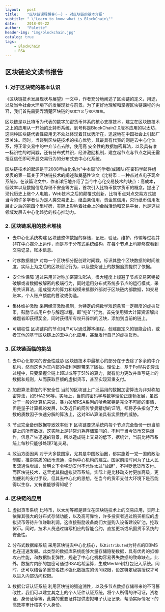 ```yaml
---
layout:   post
title:    "区块链课程博客(一) - 对区块链的基本介绍"
subtitle: " \"Learn to know what is BlockChain\""
date:     2018-09-22
author:   "Palette"
header-img: "img/blockchain.jpg"
catalog: true
tags:
    - BlockChain
    - RSA
---
```


## 区块链论文读书报告

### 1. 对于区块链的基本认识

​	《区块链技术发展现状与展望》一文中，作者充分地阐述了区块链的定义，用途，以及当今社会大环境下的发展现状与前景。为了更好地理解和掌握区块链课程的内容，我们首先需要弄清楚区块链的`基本含义`与`技术堆栈`。

​	区块链是以比特币为代表的数字加密货币体系的核心支撑技术，建立在区块链技术之上的应用从一开始的比特币系统，到号称是BlockChain2.0版本应用的以太坊，这两种区块链代表性应用无不处处体现着其优势所在，迅速地在中国社会上引起广泛关注。同时，当谈到区块链技术的核心优势，其最具有代表的则是去中心化体系，将正常交易中的中介节点去除，使用高	安全性的数据加密算法，以及具有唯一标识性的时间戳，还有分布式共识，经济激励机制，建立起节点与节点之间无需相互信任即可开启交易行为的分布式去中心化系统。

​	区块链技术的起源是于2008年由化名为"中本聪"的学者(或团队)在密码学邮件组发表的第一篇关于区块链技术的阐述和奠基性论文《比特币：一种点对点电子现金系统》。在该篇论文中，作者详细地介绍了当今中心化交易技术的缺点：高成本，低效率以及数据信息存储不安全等方面，首次引入比特币数字货币的概念，提出了现代历史上继个人电脑，Web技术之后的颠覆式创新。比特币点对点交易方式被当今的许多学者认为是人类交易史上，继血亲信用，贵金属信用，央行纸币信用发展史之后的第四个里程碑，实际上影响着社会上的金融活动和交易平台，也是这些领域发展去中心化趋势的核心推动力。

### 2. 区块链采用的技术堆栈
* 去中心化系统构建
  区块链整体数据的存储，记账，验证，维护，传输等过程并非在中心媒介上运作，而是基于分布式系统结构，在每个节点上均能够查看到交易记录，账本信息。

* 时序数据维护
  对每一个区块都分配创建时间戳，标识其整个区块数据的时间维度，实际上为之后的区块验证行为，以及整条链上的数据追溯提供了依据。

* 安全性保障
  通过采用非对称加密算法RSA，很大程度上规避了节点交易密钥被破解或者数据被解密的极端行为，同时运用分布式系统多节点的运行模式，采用共识算法，组成强大的算力和规模来抵御外部对于区块链内部数据，如交易账本，个人账户额度的篡改或伪造。

* 集体维护激励
  采用经济激励机制，为特定的纯数学难题悬赏一定额度的虚拟货币，鼓励节点用户参与解题过程，即"挖矿"行为。首先使用强大计算资源解出难题者即获得奖金，同时获得所有权开辟新的区块，添加到当前的链上。

* 可编程性
  区块链内的节点用户可以通过脚本编程，创建自定义的智能合约，或者其他的基于区块链上的去中心化应用，甚至发行自己的虚拟货币。

### 3. 区块链面临的挑战
1. 去中心化带来的安全性威胁
	区块链技术中最核心的部分在于去除了多余的中介机构，然而这也为其内部的权利问题带来了困扰。理论上，基于PoW共识算法过程中，只要掌握全链上超过或等于51%的算力，就有能力更改并重写链上的数据和规则，从而获取巨额的虚拟货币，甚至实现双重支付。

2. 加密算法潜在的不安全性
	当前的区块链上广泛运用的数据加密算法为非对称加密算法，如SHA256等。实际上，当前的密码学与数学理论正蓬勃发展，虽然对于一般的计算机来说，暴力破解RSA系列的哈希密钥是完全不可能的事情，但是量子计算机的发展，以及近日的网传黎曼猜想的证明，都将矛头指向了大数的质数因子快速分解的算法上，这对RSA算法具有实质性的威胁。

3. 节点完全备份数据导致效率低下
	区块链要求系统内每个节点完全备份一份当前链上的所有数据，这实际上是非常消耗存储空间的，不利于当今货币交易爆炸，信息产生迅速的背景，所以造成链上交易的低下，据统计，当前比特币系统上每秒只能够处理7笔交易。

4. 政治方面因素
	对于大多数国家，尤其是中国政治圈，都实施着一党一国的政治制度，推崇实质的纸币流通，崇尚中心机构的建立。国家前段时间为了让人民币流通性增加，曾明文下令移动支付不允许太过"放肆"，不得贬低货币支付。而区块链技术，这里尤其指虚拟货币系统，实际上是比移动支付更加高级，更加便利的支付手段，但其去中心化的思想，在当今的货币支付大环境下是否能得以生存，又有谁能够得知呢？

### 4. 区块链的应用
1. 虚拟货币系统
	比特币，以太坊等都是建立在区块链技术上的交易应用，实际上依靠其强大的分布式存储功能，以及高可靠性，许多投资者通过购买相应的虚拟货币等待升值赚取利润，这直接鼓励设备商们大量购入设备建设矿池，挖取货币。同时，技术人员通过编写相应的智能合约，直接更新或巩固货币系统的安全性。

2. 分布式数据库系统
	采用区块链去中心化核心，以`Distributed`为特点的DBMS也在迅速发展。此类型的数据库系统能够大量存储隐秘数据，具有优秀的抵御攻击性能，和数据恢复弹性，规避了中心化机构容易丢失数据的致命缺点。此外，数据库内部的加密可通过RSA哈希运算，生成Merkle树打包记入系统。同时，还可以结合多重签名技术强化数据库的访问权限，设定特定秘钥授权才可以进入内部访问权限。

3. 数据公证认证系统
	利用区块链的强追溯性，以及多节点数据存储带来的不可篡改性，我们可以建立其之上的个人证件认证系统，将个人所得的许可证，资格证，身份证等等，此类的重要证件提供虚拟电子认证记录，帮助实际情况下的高效率审计核实个人身份。

